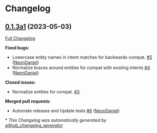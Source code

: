# Changelog

## [0.1.3a1](https://github.com/OpenVoiceOS/padacioso/tree/0.1.3a1) (2023-05-03)

[Full Changelog](https://github.com/OpenVoiceOS/padacioso/compare/0.1.1...0.1.3a1)

**Fixed bugs:**

- Lowercase entity names in intent matches for backwards-compat. [\#5](https://github.com/OpenVoiceOS/padacioso/pull/5) ([NeonDaniel](https://github.com/NeonDaniel))
- Normalize braces around entities for compat with existing intents [\#4](https://github.com/OpenVoiceOS/padacioso/pull/4) ([NeonDaniel](https://github.com/NeonDaniel))

**Closed issues:**

- Normalize entities for compat. [\#3](https://github.com/OpenVoiceOS/padacioso/issues/3)

**Merged pull requests:**

- Automate releases and Update tests [\#6](https://github.com/OpenVoiceOS/padacioso/pull/6) ([NeonDaniel](https://github.com/NeonDaniel))



\* *This Changelog was automatically generated by [github_changelog_generator](https://github.com/github-changelog-generator/github-changelog-generator)*
